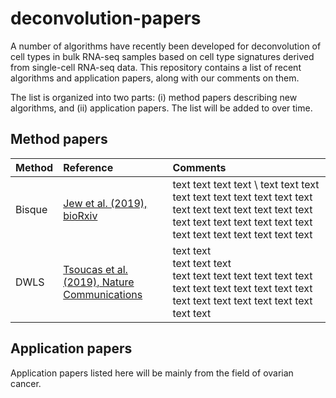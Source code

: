 # deconvolution-papers

A number of algorithms have recently been developed for deconvolution of cell types in bulk RNA-seq samples based on cell type signatures derived from single-cell RNA-seq data. This repository contains a list of recent algorithms and application papers, along with our comments on them.

The list is organized into two parts: (i) method papers describing new algorithms, and (ii) application papers. The list will be added to over time.


## Method papers

Method | Reference | Comments
:---------- | :-------- | :-------
Bisque | [Jew et al. (2019), bioRxiv](https://www.biorxiv.org/content/10.1101/669911v1) | text text text text \ text text text text text text text text text text text text text text text text text text text text text text text text text text text text text text text
DWLS | [Tsoucas et al. (2019), Nature Communications](https://www.nature.com/articles/s41467-019-10802-z) | text text <br> text text text <br> text text text text text text text text text text text text text text text text text text text text text text text



## Application papers

Application papers listed here will be mainly from the field of ovarian cancer.

